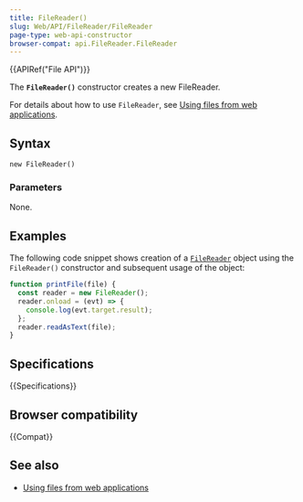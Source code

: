 ```yaml
---
title: FileReader()
slug: Web/API/FileReader/FileReader
page-type: web-api-constructor
browser-compat: api.FileReader.FileReader
---
```


{{APIRef("File API")}}

The **`FileReader()`** constructor creates a new FileReader.

For details about how to use `FileReader`, see [Using files from web applications](/en-US/docs/Web/API/File_API/Using_files_from_web_applications).

## Syntax

```js-nolint
new FileReader()
```

### Parameters

None.

## Examples

The following code snippet shows creation of a [`FileReader`](/en-US/docs/Web/API/FileReader) object using the `FileReader()` constructor and subsequent usage of the object:

```js
function printFile(file) {
  const reader = new FileReader();
  reader.onload = (evt) => {
    console.log(evt.target.result);
  };
  reader.readAsText(file);
}
```

## Specifications

{{Specifications}}

## Browser compatibility

{{Compat}}

## See also

- [Using files from web applications](/en-US/docs/Web/API/File_API/Using_files_from_web_applications)
